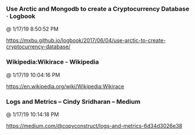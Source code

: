 ﻿

### Use Arctic and Mongodb to create a Cryptocurrency Database · Logbook
@ 1/17/19 8:50:52 PM

https://mxbu.github.io/logbook/2017/06/04/use-arctic-to-create-cryptocurrency-database/



### Wikipedia:Wikirace - Wikipedia
@ 1/17/19 10:04:16 PM

https://en.wikipedia.org/wiki/Wikipedia:Wikirace



### Logs and Metrics – Cindy Sridharan – Medium
@ 1/17/19 10:14:18 PM

https://medium.com/@copyconstruct/logs-and-metrics-6d34d3026e38

